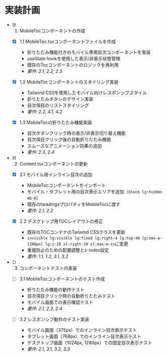 # 実装計画

- [x] 1. MobileTocコンポーネントの作成
  - [x] 1.1 MobileToc.tsxコンポーネントファイルを作成
    - 折りたたみ機能付きのモバイル専用目次コンポーネントを実装
    - useState hookを使用した表示/非表示状態管理
    - 既存のTocコンポーネントのロジックを再利用
    - _要件: 2.1, 2.2, 2.3_

  - [x] 1.2 MobileTocコンポーネントのスタイリング実装
    - Tailwind CSSを使用したモバイル向けレスポンシブスタイル
    - 折りたたみボタンのデザイン実装
    - 目次項目のリストスタイリング
    - _要件: 2.2, 4.1, 4.2_

  - [x] 1.3 MobileTocの折りたたみ機能実装
    - 目次ボタンクリック時の表示/非表示切り替え機能
    - 目次項目クリック後の自動折りたたみ機能
    - スムーズなアニメーション効果の追加
    - _要件: 2.3, 2.4_

- [x] 2. Content.tsxコンポーネントの更新
  - [x] 2.1 モバイル用インライン目次の追加
    - MobileTocコンポーネントをインポート
    - モバイル・タブレット用の目次表示エリアを追加（`block lg:hidden mb-8`）
    - 既存のheadingsプロパティをMobileTocに渡す
    - _要件: 2.1, 2.2_

  - [x] 2.2 デスクトップ用TOCレイアウトの修正
    - 既存のTOCコンテナのTailwind CSSクラスを更新
    - `invisible lg:visible lg:fixed lg:right-4 lg:top-40 lg:max-w-[200px] lg:z-10 xl:right-10 xl:max-w-xs`に変更
    - 重複防止のための配置調整とz-index設定
    - _要件: 1.1, 1.2, 3.1, 3.2_

- [ ] 3. コンポーネントテストの実装
  - [ ] 3.1 MobileTocコンポーネントのテスト作成
    - 折りたたみ機能の動作テスト
    - 目次項目クリック時の自動折りたたみテスト
    - モバイル画面での表示確認テスト
    - _要件: 2.1, 2.3, 2.4_

  - [ ] 3.2 レスポンシブ動作のテスト実装
    - モバイル画面（375px）でのインライン目次表示テスト
    - タブレット画面（768px）でのインライン目次表示テスト
    - デスクトップ画面（1024px, 1280px）での固定目次表示テスト
    - _要件: 2.1, 3.1, 3.2, 3.3_
